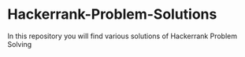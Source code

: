 # Hackerrank-Problem-Solutions
In this repository you will find various solutions of Hackerrank Problem Solving
